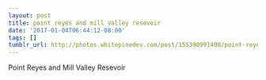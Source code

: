 ```yaml
---
layout: post
title: point reyes and mill valley resevoir
date: '2017-01-04T06:44:12-08:00'
tags: []
tumblr_url: http://photos.whitepinedev.com/post/155390991408/point-reyes-and-mill-valley-resevoir
---
```

Point Reyes and Mill Valley Resevoir
